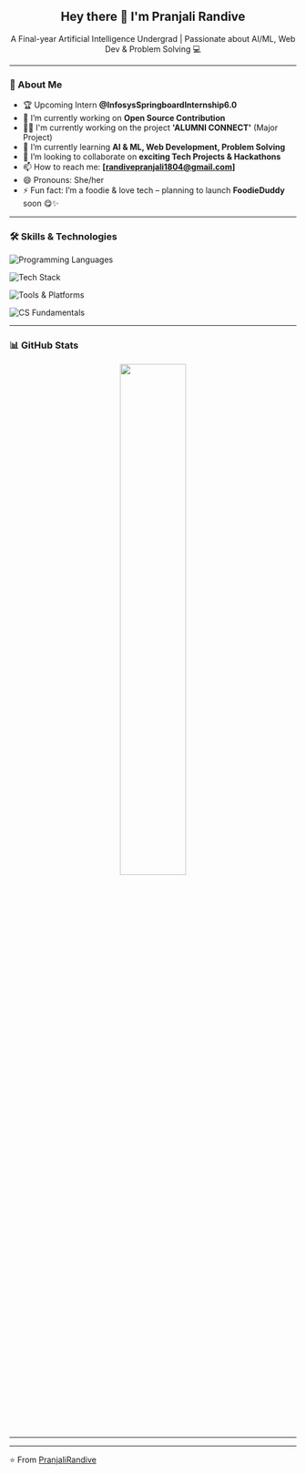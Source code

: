 <!--
## Hey there 👋 I am Pranjali Randive
A Final-year Artificial Intelligence Undergrad


**PranjaliRandive/PranjaliRandive** is a ✨ _special_ ✨ repository because its `README.md` (this file) appears on your GitHub profile.

Here are some ideas to get you started:

- 
- 🔭 I’m currently working on Open Source Contribution.
- 👩‍💻 I'm currently working on the project 'ALUMNI CONNECT' for my college.
- 🌱 I’m currently learning AI & ML, Web Development, Problem solving.
- 👯 I’m looking to collaborate on ...
- 🤔 I’m looking for help with ...
- 💬 Ask me about ...
- 📫 How to reach me: ...
- 😄 Pronouns: She/her
- ⚡ Fun fact: ...
-->
<h2 align="center">Hey there 👋 I'm Pranjali Randive</h2>
<p align="center">
A Final-year Artificial Intelligence Undergrad | Passionate about AI/ML, Web Dev & Problem Solving 💻  
</p>

---

### 🌱 About Me

- 🏆 Upcoming Intern **@InfosysSpringboardInternship6.0**
- 🔭 I’m currently working on **Open Source Contribution**
- 👩‍💻 I'm currently working on the project **'ALUMNI CONNECT'** (Major Project)
- 🌱 I’m currently learning **AI & ML, Web Development, Problem Solving**
- 👯 I’m looking to collaborate on **exciting Tech Projects & Hackathons**
- 📫 How to reach me: **[randivepranjali1804@gmail.com]**
- 😄 Pronouns: She/her
- ⚡ Fun fact: I’m a foodie & love tech – planning to launch **FoodieDuddy** soon 😋✨

---

### 🛠️ Skills & Technologies 

<p align="left">
  <img src="https://skillicons.dev/icons?i=python,js,html,css,mysql" alt="Programming Languages" />
</p>

<p align="left">
  <img src="https://skillicons.dev/icons?i=react,nodejs,express,mongodb,postman,npm" alt="Tech Stack" />
</p>

<p align="left">
  <img src="https://skillicons.dev/icons?i=git,github,vscode,vercel" alt="Tools & Platforms" />
</p>

<p align="left">
  <img src="https://skillicons.dev/icons?i=dsa,oop,os,networking" alt="CS Fundamentals" />
</p>





---

### 📊 GitHub Stats

<p align="center">
  <img src="https://github-readme-stats.vercel.app/api?username=PranjaliRandive&show_icons=true&theme=tokyonight" width="48%" />
</p>

---
<!--
### 🔗 Let's Connect

[![LinkedIn](https://img.shields.io/badge/LinkedIn-blue?style=for-the-badge&logo=linkedin&logoColor=white)](https://linkedin.com/in/your-link)
[![Instagram](https://img.shields.io/badge/Instagram-E4405F?style=for-the-badge&logo=instagram&logoColor=white)](https://instagram.com/your-handle)
[![Portfolio](https://img.shields.io/badge/Portfolio-121212?style=for-the-badge&logo=vercel&logoColor=white)](https://your-portfolio.com)
-->
---

⭐️ From [PranjaliRandive](https://github.com/PranjaliRandive)

